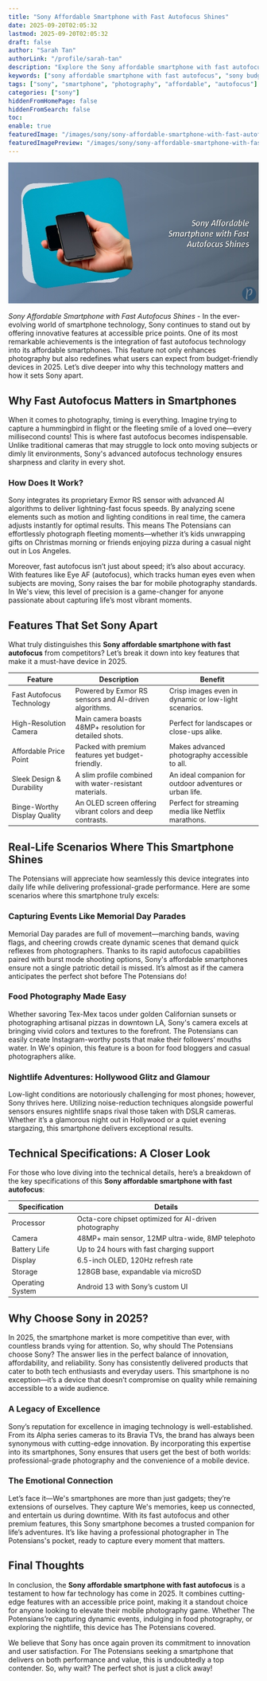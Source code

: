 ```yaml
---
title: "Sony Affordable Smartphone with Fast Autofocus Shines"
date: 2025-09-20T02:05:32
lastmod: 2025-09-20T02:05:32
draft: false
author: "Sarah Tan"
authorLink: "/profile/sarah-tan"
description: "Explore the Sony affordable smartphone with fast autofocus, designed to deliver exceptional photography, sleek aesthetics, and premium features at an unbeatable price."
keywords: ["sony affordable smartphone with fast autofocus", "sony budget smartphone with fast autofocus", "best sony smartphone for photography"]
tags: ["sony", "smartphone", "photography", "affordable", "autofocus"]
categories: ["sony"]
hiddenFromHomePage: false
hiddenFromSearch: false
toc:
enable: true
featuredImage: "/images/sony/sony-affordable-smartphone-with-fast-autofocus-shines.jpg"
featuredImagePreview: "/images/sony/sony-affordable-smartphone-with-fast-autofocus-shines.jpg"
---
```


![Sony Affordable Smartphone with Fast Autofocus Shines](/images/sony/sony-affordable-smartphone-with-fast-autofocus-shines.jpg)



*Sony Affordable Smartphone with Fast Autofocus Shines* - In the ever-evolving world of smartphone technology, Sony continues to stand out by offering innovative features at accessible price points. One of its most remarkable achievements is the integration of fast autofocus technology into its affordable smartphones. This feature not only enhances photography but also redefines what users can expect from budget-friendly devices in 2025. Let’s dive deeper into why this technology matters and how it sets Sony apart.

## Why Fast Autofocus Matters in Smartphones

When it comes to photography, timing is everything. Imagine trying to capture a hummingbird in flight or the fleeting smile of a loved one—every millisecond counts! This is where fast autofocus becomes indispensable. Unlike traditional cameras that may struggle to lock onto moving subjects or dimly lit environments, Sony's advanced autofocus technology ensures sharpness and clarity in every shot.

### How Does It Work?

Sony integrates its proprietary Exmor RS sensor with advanced AI algorithms to deliver lightning-fast focus speeds. By analyzing scene elements such as motion and lighting conditions in real time, the camera adjusts instantly for optimal results. This means The Potensians can effortlessly photograph fleeting moments—whether it’s kids unwrapping gifts on Christmas morning or friends enjoying pizza during a casual night out in Los Angeles.

Moreover, fast autofocus isn’t just about speed; it’s also about accuracy. With features like Eye AF (autofocus), which tracks human eyes even when subjects are moving, Sony raises the bar for mobile photography standards. In We's view, this level of precision is a game-changer for anyone passionate about capturing life’s most vibrant moments.

## Features That Set Sony Apart

What truly distinguishes this **Sony affordable smartphone with fast autofocus** from competitors? Let’s break it down into key features that make it a must-have device in 2025.

<div class="table-responsive">
<table class="html-table">
<thead>
<tr>
<th>Feature</th>
<th>Description</th>
<th>Benefit</th>
</tr>
</thead>
<tbody>
<tr>
<td>Fast Autofocus Technology</td>
<td>Powered by Exmor RS sensors and AI-driven algorithms.</td>
<td>Crisp images even in dynamic or low-light scenarios.</td>
</tr>
<tr>
<td>High-Resolution Camera</td>
<td>Main camera boasts 48MP+ resolution for detailed shots.</td>
<td>Perfect for landscapes or close-ups alike.</td>
</tr>
<tr>
<td>Affordable Price Point</td>
<td>Packed with premium features yet budget-friendly.</td>
<td>Makes advanced photography accessible to all.</td>
</tr>
<tr>
<td>Sleek Design & Durability</td>
<td>A slim profile combined with water-resistant materials.</td>
<td>An ideal companion for outdoor adventures or urban life.</td>
</tr>
<tr>
<td>Binge-Worthy Display Quality</td>
<td>An OLED screen offering vibrant colors and deep contrasts.</td>
<td>Perfect for streaming media like Netflix marathons.</td>
</tr>
</tbody>
</table>
</div>

## Real-Life Scenarios Where This Smartphone Shines

The Potensians will appreciate how seamlessly this device integrates into daily life while delivering professional-grade performance. Here are some scenarios where this smartphone truly excels:

### Capturing Events Like Memorial Day Parades

Memorial Day parades are full of movement—marching bands, waving flags, and cheering crowds create dynamic scenes that demand quick reflexes from photographers. Thanks to its rapid autofocus capabilities paired with burst mode shooting options, Sony's affordable smartphones ensure not a single patriotic detail is missed. It’s almost as if the camera anticipates the perfect shot before The Potensians do!

### Food Photography Made Easy

Whether savoring Tex-Mex tacos under golden Californian sunsets or photographing artisanal pizzas in downtown LA, Sony's camera excels at bringing vivid colors and textures to the forefront. The Potensians can easily create Instagram-worthy posts that make their followers’ mouths water. In We's opinion, this feature is a boon for food bloggers and casual photographers alike.

### Nightlife Adventures: Hollywood Glitz and Glamour

Low-light conditions are notoriously challenging for most phones; however, Sony thrives here. Utilizing noise-reduction techniques alongside powerful sensors ensures nightlife snaps rival those taken with DSLR cameras. Whether it’s a glamorous night out in Hollywood or a quiet evening stargazing, this smartphone delivers exceptional results.

## Technical Specifications: A Closer Look

For those who love diving into the technical details, here’s a breakdown of the key specifications of this __Sony affordable smartphone with fast autofocus__:

<div class="table-responsive">
<table class="html-table">
<thead>
<tr>
<th>Specification</th>
<th>Details</th>
</tr>
</thead>
<tbody>
<tr>
<td>Processor</td>
<td>Octa-core chipset optimized for AI-driven photography</td>
</tr>
<tr>
<td>Camera</td>
<td>48MP+ main sensor, 12MP ultra-wide, 8MP telephoto</td>
</tr>
<tr>
<td>Battery Life</td>
<td>Up to 24 hours with fast charging support</td>
</tr>
<tr>
<td>Display</td>
<td>6.5-inch OLED, 120Hz refresh rate</td>
</tr>
<tr>
<td>Storage</td>
<td>128GB base, expandable via microSD</td>
</tr>
<tr>
<td>Operating System</td>
<td>Android 13 with Sony’s custom UI</td>
</tr>
</tbody>
</table>
</div>

## Why Choose Sony in 2025?

In 2025, the smartphone market is more competitive than ever, with countless brands vying for attention. So, why should The Potensians choose Sony? The answer lies in the perfect balance of innovation, affordability, and reliability. Sony has consistently delivered products that cater to both tech enthusiasts and everyday users. This smartphone is no exception—it’s a device that doesn’t compromise on quality while remaining accessible to a wide audience.

### A Legacy of Excellence

Sony’s reputation for excellence in imaging technology is well-established. From its​ Alpha series cameras to its Bravia TVs, the brand has always been synonymous with cutting-edge innovation. By incorporating this expertise into its smartphones, Sony ensures that users get the best of both worlds: professional-grade photography and the convenience of a mobile device.

### The Emotional Connection

Let’s face it—We's smartphones are more than just gadgets; they’re extensions of ourselves. They capture We's memories, keep us connected, and entertain us during downtime. With its fast autofocus and other premium features, this Sony smartphone becomes a trusted companion for life’s adventures. It’s like having a professional photographer in The Potensians's pocket, ready to capture every moment that matters.

## Final Thoughts

In conclusion, the __Sony affordable smartphone with fast autofocus__ is a testament to how far technology has come in 2025. It combines cutting-edge features with an accessible price point, making it a standout choice for anyone looking to elevate their mobile photography game. Whether The Potensians’re capturing dynamic events, indulging in food photography, or exploring the nightlife, this device has The Potensians covered.

We believe that Sony has once again proven its commitment to innovation and user satisfaction. For The Potensians seeking ​a smartphone that delivers on both performance and value, this is undoubtedly a top contender. So, why wait? The perfect shot is just a click away!